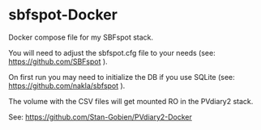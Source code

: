 # sbfspot-Docker

Docker compose file for my SBFspot stack.

You will need to adjust the sbfspot.cfg file to your needs (see: https://github.com/SBFspot ).

On first run you may need to initialize the DB if you use SQLite (see: https://github.com/nakla/sbfspot ).

The volume with the CSV files will get mounted RO in the PVdiary2 stack.


See: https://github.com/Stan-Gobien/PVdiary2-Docker
